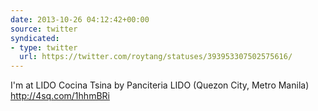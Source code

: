 ```yaml
---
date: 2013-10-26 04:12:42+00:00
source: twitter
syndicated:
- type: twitter
  url: https://twitter.com/roytang/statuses/393953307502575616/
---
```


I'm at LIDO Cocina Tsina by Panciteria LIDO (Quezon City, Metro Manila) http://4sq.com/1hhmBRi